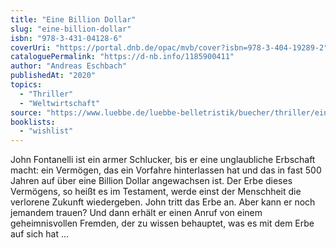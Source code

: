 ```yaml
---
title: "Eine Billion Dollar"
slug: "eine-billion-dollar"
isbn: "978-3-431-04128-6"
coverUri: "https://portal.dnb.de/opac/mvb/cover?isbn=978-3-404-19289-2"
cataloguePermalink: "https://d-nb.info/1185900411"
author: "Andreas Eschbach"
publishedAt: "2020"
topics:
  - "Thriller"
  - "Weltwirtschaft"
source: "https://www.luebbe.de/luebbe-belletristik/buecher/thriller/eine-billion-dollar/id_10217806"
booklists: 
  - "wishlist"
---
```

John Fontanelli ist ein armer Schlucker, bis er eine unglaubliche Erbschaft 
macht: ein Vermögen, das ein Vorfahre hinterlassen hat und das in fast 500 
Jahren auf über eine Billion Dollar angewachsen ist. Der Erbe dieses 
Vermögens, so heißt es im Testament, werde einst der Menschheit die verlorene 
Zukunft wiedergeben. John tritt das Erbe an. Aber kann er noch jemandem 
trauen? Und dann erhält er einen Anruf von einem geheimnisvollen Fremden, der 
zu wissen behauptet, was es mit dem Erbe auf sich hat ...